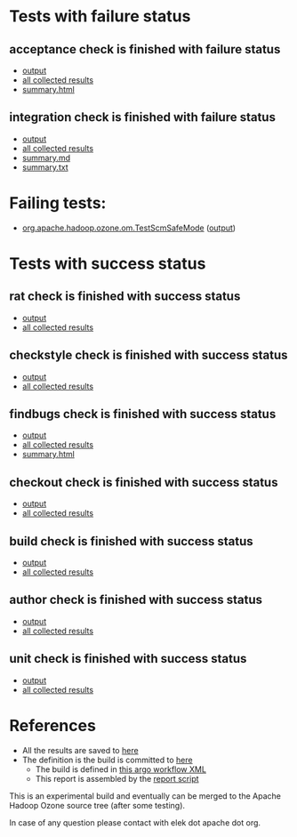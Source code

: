 # Tests with failure status

## acceptance check is finished with failure status

   * [output](https://raw.githubusercontent.com/elek/ozone-ci-03/master/pr/pr-hdds-2291-xxsz8/acceptance/output.log)
   * [all collected results](https://github.com/elek/ozone-ci-03/tree/master/pr/pr-hdds-2291-xxsz8/acceptance)
   * [summary.html](https://elek.github.io/ozone-ci-03/pr/pr-hdds-2291-xxsz8/acceptance/summary.html)


## integration check is finished with failure status

   * [output](https://raw.githubusercontent.com/elek/ozone-ci-03/master/pr/pr-hdds-2291-xxsz8/integration/output.log)
   * [all collected results](https://github.com/elek/ozone-ci-03/tree/master/pr/pr-hdds-2291-xxsz8/integration)
   * [summary.md](https://github.com/elek/ozone-ci-03/tree/master/pr/pr-hdds-2291-xxsz8/integration/summary.md)
   * [summary.txt](https://github.com/elek/ozone-ci-03/tree/master/pr/pr-hdds-2291-xxsz8/integration/summary.txt)

# Failing tests: 

 * [org.apache.hadoop.ozone.om.TestScmSafeMode](hadoop-ozone/integration-test/org.apache.hadoop.ozone.om.TestScmSafeMode.txt) ([output](hadoop-ozone/integration-test/org.apache.hadoop.ozone.om.TestScmSafeMode-output.txt))


# Tests with success status

## rat check is finished with success status

   * [output](https://raw.githubusercontent.com/elek/ozone-ci-03/master/pr/pr-hdds-2291-xxsz8/rat/output.log)
   * [all collected results](https://github.com/elek/ozone-ci-03/tree/master/pr/pr-hdds-2291-xxsz8/rat)


## checkstyle check is finished with success status

   * [output](https://raw.githubusercontent.com/elek/ozone-ci-03/master/pr/pr-hdds-2291-xxsz8/checkstyle/output.log)
   * [all collected results](https://github.com/elek/ozone-ci-03/tree/master/pr/pr-hdds-2291-xxsz8/checkstyle)


## findbugs check is finished with success status

   * [output](https://raw.githubusercontent.com/elek/ozone-ci-03/master/pr/pr-hdds-2291-xxsz8/findbugs/output.log)
   * [all collected results](https://github.com/elek/ozone-ci-03/tree/master/pr/pr-hdds-2291-xxsz8/findbugs)
   * [summary.html](https://elek.github.io/ozone-ci-03/pr/pr-hdds-2291-xxsz8/findbugs/summary.html)


## checkout check is finished with success status

   * [output](https://raw.githubusercontent.com/elek/ozone-ci-03/master/pr/pr-hdds-2291-xxsz8/checkout/output.log)
   * [all collected results](https://github.com/elek/ozone-ci-03/tree/master/pr/pr-hdds-2291-xxsz8/checkout)


## build check is finished with success status

   * [output](https://raw.githubusercontent.com/elek/ozone-ci-03/master/pr/pr-hdds-2291-xxsz8/build/output.log)
   * [all collected results](https://github.com/elek/ozone-ci-03/tree/master/pr/pr-hdds-2291-xxsz8/build)


## author check is finished with success status

   * [output](https://raw.githubusercontent.com/elek/ozone-ci-03/master/pr/pr-hdds-2291-xxsz8/author/output.log)
   * [all collected results](https://github.com/elek/ozone-ci-03/tree/master/pr/pr-hdds-2291-xxsz8/author)


## unit check is finished with success status

   * [output](https://raw.githubusercontent.com/elek/ozone-ci-03/master/pr/pr-hdds-2291-xxsz8/unit/output.log)
   * [all collected results](https://github.com/elek/ozone-ci-03/tree/master/pr/pr-hdds-2291-xxsz8/unit)




# References

 * All the results are saved to [here](https://github.com/elek/ozone-ci-03/tree/master/pr/pr-hdds-2291-xxsz8/)
 * The definition is the build is committed to [here](https://github.com/elek/argo-ozone)
    * The build is defined in [this argo workflow XML](https://github.com/elek/argo-ozone/blob/master/ozone-build.yaml)
    * This report is assembled by the [report script](https://github.com/elek/argo-ozone/blob/master/scripts/report.sh)

This is an experimental build and eventually can be merged to the Apache Hadoop Ozone source tree (after some testing).

In case of any question please contact with elek dot apache dot org.
